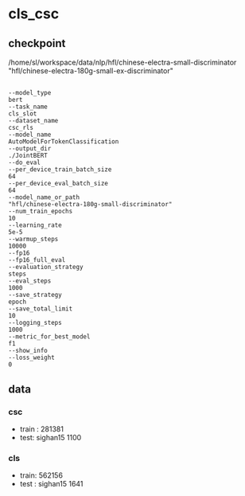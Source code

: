 # cls_csc

## checkpoint
/home/sl/workspace/data/nlp/hfl/chinese-electra-small-discriminator
"hfl/chinese-electra-180g-small-ex-discriminator"


## 

```shell
--model_type
bert
--task_name
cls_slot
--dataset_name
csc_rls
--model_name
AutoModelForTokenClassification
--output_dir
./JointBERT
--do_eval
--per_device_train_batch_size
64
--per_device_eval_batch_size
64
--model_name_or_path
"hfl/chinese-electra-180g-small-discriminator"
--num_train_epochs
10
--learning_rate
5e-5
--warmup_steps
10000
--fp16
--fp16_full_eval
--evaluation_strategy
steps
--eval_steps
1000
--save_strategy
epoch
--save_total_limit
10
--logging_steps
1000
--metric_for_best_model
f1
--show_info
--loss_weight
0
```

## data
### csc
- train : 281381
- test: sighan15 1100

### cls
- train: 562156
- test : sighan15 1641
